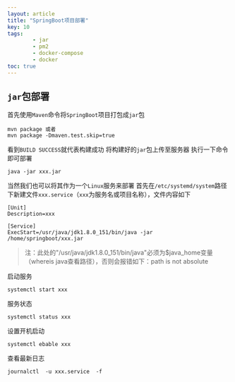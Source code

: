 ```yaml
---
layout: article
title: "SpringBoot项目部署"
key: 10
tags: 
        - jar
        - pm2
        - docker-compose
        - docker
toc: true
---
```

## `jar`包部署

首先使用`Maven`命令将`SpringBoot`项目打包成`jar`包
```
mvn package 或者
mvn package -Dmaven.test.skip=true
```
看到`BUILD SUCCESS`就代表构建成功
将构建好的`jar`包上传至服务器
执行一下命令即可部署
```
java -jar xxx.jar
```
当然我们也可以将其作为一个`Linux`服务来部署
首先在`/etc/systemd/system`路径下新建文件`xxx.service`（`xxx`为服务名或项目名称），文件内容如下
```
[Unit]
Description=xxx

[Service]
ExecStart=/usr/java/jdk1.8.0_151/bin/java -jar /home/springboot/xxx.jar
```
> 注：此处的"/usr/java/jdk1.8.0_151/bin/java"必须为$java_home变量（whereis java查看路径），否则会报错如下：path is not absolute

启动服务
```
systemctl start xxx
```
服务状态
```
systemctl status xxx
```
设置开机启动
```
systemctl ebable xxx
```
查看最新日志
```
journalctl  -u xxx.service  -f
```
